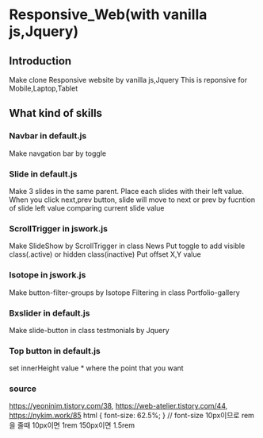 # **Responsive_Web(with vanilla js,Jquery)**

## Introduction

Make clone Responsive website by vanilla js,Jquery
This is reponsive for Mobile,Laptop,Tablet

## What kind of skills

### Navbar in default.js

Make navgation bar by toggle

### Slide in default.js

Make 3 slides in the same parent.
Place each slides with their left value.
When you click next,prev button,
slide will move to next or prev by fucntion of slide left value comparing current slide value

### ScrollTrigger in jswork.js

Make SlideShow by ScrollTrigger in class News
Put toggle to add visible class(.active) or hidden class(inactive)
Put offset X,Y value

### Isotope in jswork.js

Make button-filter-groups by Isotope Filtering in class Portfolio-gallery

### Bxslider in default.js

Make slide-button in class testmonials by Jquery

### Top button in default.js

set innerHeight value \* where the point that you want

### source
https://yeoninim.tistory.com/38,
https://web-atelier.tistory.com/44,
https://nykim.work/85
html { font-size: 62.5%; } // font-size 10px이므로
rem을 줄때 10px이면 1rem 150px이면 1.5rem

